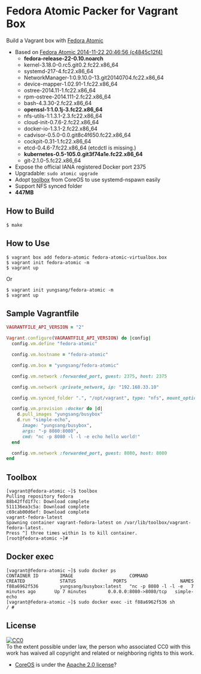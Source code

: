# Fedora Atomic Packer for Vagrant Box

Build a Vagrant box with [Fedora Atomic](http://www.projectatomic.io/)

- Based on [Fedora Atomic 2014-11-22 20:46:56 (c4845c12f4)](http://dl.fedoraproject.org/pub/alt/fedora-atomic/repo/refs/heads/fedora-atomic/rawhide/x86_64/)
	- **fedora-release-22-0.10.noarch**
	- kernel-3.18.0-0.rc5.git0.2.fc22.x86_64
	- systemd-217-4.fc22.x86_64
	- NetworkManager-1:0.9.10.0-13.git20140704.fc22.x86_64
	- device-mapper-1.02.91-1.fc22.x86_64
	- ostree-2014.11-1.fc22.x86_64
	- rpm-ostree-2014.111-2.fc22.x86_64
	- bash-4.3.30-2.fc22.x86_64
	- **openssl-1:1.0.1j-3.fc22.x86_64**
	- nfs-utils-1:1.3.1-2.3.fc22.x86_64
	- cloud-init-0.7.6-2.fc22.x86_64
	- docker-io-1.3.1-2.fc22.x86_64
	- cadvisor-0.5.0-0.0.git8c4f650.fc22.x86_64
	- cockpit-0.31-1.fc22.x86_64
	- etcd-0.4.6-7.fc22.x86_64 (etcdctl is missing.)
	- **kubernetes-0.5-105.0.git3f74a1e.fc22.x86_64**
	- git-2.1.0-5.fc22.x86_64
- Expose the official IANA registered Docker port 2375
- Upgradable: `sudo atomic upgrade`
- Adopt [toolbox](https://github.com/YungSang/toolbox/tree/fedora-atomic) from CoreOS to use systemd-nspawn easily
- Support NFS synced folder
- **447MB**

## How to Build

```
$ make
```

## How to Use

```
$ vagrant box add fedora-atomic fedora-atomic-virtualbox.box
$ vagrant init fedora-atomic -m
$ vagrant up
```

Or

```
$ vagrant init yungsang/fedora-atomic -m
$ vagrant up
```

## Sample Vagrantfile

```ruby
VAGRANTFILE_API_VERSION = "2"

Vagrant.configure(VAGRANTFILE_API_VERSION) do |config|
  config.vm.define "fedora-atomic"

  config.vm.hostname = "fedora-atomic"

  config.vm.box = "yungsang/fedora-atomic"

  config.vm.network :forwarded_port, guest: 2375, host: 2375

  config.vm.network :private_network, ip: "192.168.33.10"

  config.vm.synced_folder ".", "/opt/vagrant", type: "nfs", mount_options: ["nolock", "vers=3", "udp"]

  config.vm.provision :docker do |d|
    d.pull_images "yungsang/busybox"
    d.run "simple-echo",
      image: "yungsang/busybox",
      args: "-p 8080:8080",
      cmd: "nc -p 8080 -l -l -e echo hello world!"
  end

  config.vm.network :forwarded_port, guest: 8080, host: 8080
end
```

## Toolbox

```
[vagrant@fedora-atomic ~]$ toolbox
Pulling repository fedora
88b42ffd1f7c: Download complete
511136ea3c5a: Download complete
c69cab00d6ef: Download complete
vagrant-fedora-latest
Spawning container vagrant-fedora-latest on /var/lib/toolbox/vagrant-fedora-latest.
Press ^] three times within 1s to kill container.
[root@fedora-atomic ~]# 
```

## Docker exec

```
[vagrant@fedora-atomic ~]$ sudo docker ps
CONTAINER ID        IMAGE                     COMMAND                CREATED             STATUS              PORTS                    NAMES
f88a6962f536        yungsang/busybox:latest   "nc -p 8080 -l -l -e   7 minutes ago       Up 7 minutes        0.0.0.0:8080->8080/tcp   simple-echo
[vagrant@fedora-atomic ~]$ sudo docker exec -it f88a6962f536 sh
/ # 
```

## License

[![CC0](http://i.creativecommons.org/p/zero/1.0/88x31.png)](http://creativecommons.org/publicdomain/zero/1.0/)  
To the extent possible under law, the person who associated CC0 with this work has waived all copyright and related or neighboring rights to this work.

- [CoreOS](https://coreos.com/) is under the [Apache 2.0 license](http://www.apache.org/licenses/LICENSE-2.0)?
